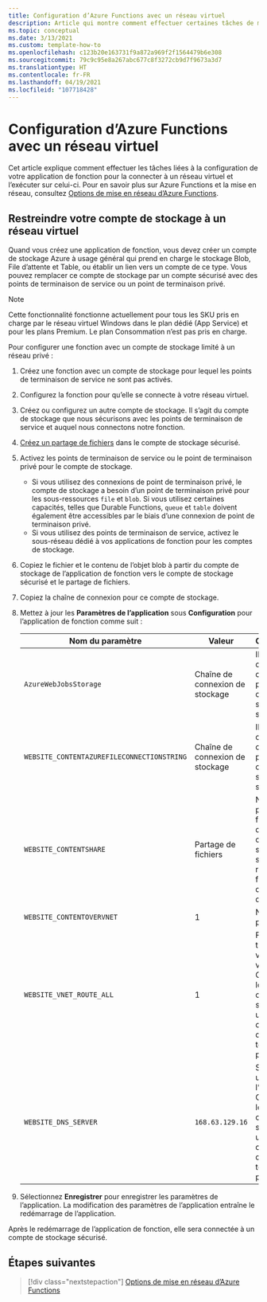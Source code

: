 ```yaml
---
title: Configuration d’Azure Functions avec un réseau virtuel
description: Article qui montre comment effectuer certaines tâches de mise en réseau virtuel pour Azure Functions.
ms.topic: conceptual
ms.date: 3/13/2021
ms.custom: template-how-to
ms.openlocfilehash: c123b20e163731f9a872a969f2f1564479b6e308
ms.sourcegitcommit: 79c9c95e8a267abc677c8f3272cb9d7f9673a3d7
ms.translationtype: HT
ms.contentlocale: fr-FR
ms.lasthandoff: 04/19/2021
ms.locfileid: "107718428"
---
```

# <a name="how-to-configure-azure-functions-with-a-virtual-network"></a>Configuration d’Azure Functions avec un réseau virtuel

Cet article explique comment effectuer les tâches liées à la configuration de votre application de fonction pour la connecter à un réseau virtuel et l’exécuter sur celui-ci. Pour en savoir plus sur Azure Functions et la mise en réseau, consultez [Options de mise en réseau d’Azure Functions](functions-networking-options.md).

## <a name="restrict-your-storage-account-to-a-virtual-network"></a>Restreindre votre compte de stockage à un réseau virtuel 

Quand vous créez une application de fonction, vous devez créer un compte de stockage Azure à usage général qui prend en charge le stockage Blob, File d’attente et Table, ou établir un lien vers un compte de ce type. Vous pouvez remplacer ce compte de stockage par un compte sécurisé avec des points de terminaison de service ou un point de terminaison privé. 

> [!NOTE]  
> Cette fonctionnalité fonctionne actuellement pour tous les SKU pris en charge par le réseau virtuel Windows dans le plan dédié (App Service) et pour les plans Premium. Le plan Consommation n’est pas pris en charge. 

Pour configurer une fonction avec un compte de stockage limité à un réseau privé :

1. Créez une fonction avec un compte de stockage pour lequel les points de terminaison de service ne sont pas activés.

1. Configurez la fonction pour qu’elle se connecte à votre réseau virtuel.

1. Créez ou configurez un autre compte de stockage.  Il s’agit du compte de stockage que nous sécurisons avec les points de terminaison de service et auquel nous connectons notre fonction.

1. [Créez un partage de fichiers](../storage/files/storage-how-to-create-file-share.md#create-a-file-share) dans le compte de stockage sécurisé.

1. Activez les points de terminaison de service ou le point de terminaison privé pour le compte de stockage.  
    * Si vous utilisez des connexions de point de terminaison privé, le compte de stockage a besoin d’un point de terminaison privé pour les sous-ressources `file` et `blob`.  Si vous utilisez certaines capacités, telles que Durable Functions, `queue` et `table` doivent également être accessibles par le biais d’une connexion de point de terminaison privé.
    * Si vous utilisez des points de terminaison de service, activez le sous-réseau dédié à vos applications de fonction pour les comptes de stockage.

1. Copiez le fichier et le contenu de l’objet blob à partir du compte de stockage de l’application de fonction vers le compte de stockage sécurisé et le partage de fichiers.

1. Copiez la chaîne de connexion pour ce compte de stockage.

1. Mettez à jour les **Paramètres de l’application** sous **Configuration** pour l’application de fonction comme suit :

    | Nom du paramètre | Valeur | Commentaire |
    |----|----|----|
    | `AzureWebJobsStorage`| Chaîne de connexion de stockage | Il s’agit de la chaîne de connexion pour un compte de stockage sécurisé. |
    | `WEBSITE_CONTENTAZUREFILECONNECTIONSTRING` |  Chaîne de connexion de stockage | Il s’agit de la chaîne de connexion pour un compte de stockage sécurisé. |
    | `WEBSITE_CONTENTSHARE` | Partage de fichiers | Nom du partage de fichiers créé dans le compte de stockage sécurisé où résident les fichiers de déploiement du projet. |
    | `WEBSITE_CONTENTOVERVNET` | 1 | Nouveau paramètre |
    | `WEBSITE_VNET_ROUTE_ALL` | 1 | Force tout le trafic sortant via le réseau virtuel. Obligatoire lorsque le compte de stockage utilise des connexions de point de terminaison privé. |
    | `WEBSITE_DNS_SERVER` | `168.63.129.16` | Serveur DNS utilisé par l’application. Obligatoire lorsque le compte de stockage utilise des connexions de point de terminaison privé. |

1. Sélectionnez **Enregistrer** pour enregistrer les paramètres de l’application. La modification des paramètres de l’application entraîne le redémarrage de l’application.  

Après le redémarrage de l’application de fonction, elle sera connectée à un compte de stockage sécurisé.

## <a name="next-steps"></a>Étapes suivantes

> [!div class="nextstepaction"]
> [Options de mise en réseau d’Azure Functions](functions-networking-options.md)


